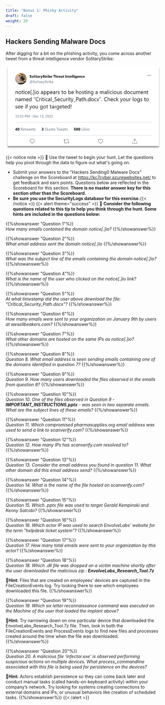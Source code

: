 ```yaml
---
title: "Bonus 1: Phishy Activity"
draft: false
weight: 20
---
```



## Hackers Sending Malware Docs

After digging for a bit on the phishing activity, you come across another tweet from a threat intelligence vendor SolitaryStrike:

<img src= "https://github.com/bgrant34/workshops/blob/master/content/english/kusto-kc7/Images/Bonus1.png?raw=true" alt= “Bonus1” width="value" height="value">


{{< notice note >}}
🤔 Use the tweet to begin your hunt. Let the questions help you pivot through the data to figure out what's going on.     
- Submit your answers to the "Hackers Sending0 Malware Docs" challenge on the Scoreboard at https://kc7cyber.azurewebsites.net/ to get feedback and earn points. Questions below are reflected in the Scoreboard for this section. **There is no master answer key for this section other than the Scoreboard.**
- **Be sure you use the SecurityLogs database for this exercise.**{{< /notice >}}
{{< alert theme="success" >}}
🤔 **Consider the following questions related to this tip to help you think through the hunt. Some hints are included in the questions below:**

{{%showanswer "Question 1"%}}	
*How many emails contained the domain notice[.]io?* {{%/showanswer%}}

{{%showanswer "Question 2"%}}	
*What email address sent the domain notice[.]io* {{%/showanswer%}}

{{%showanswer "Question 3"%}}	
*What was the subject line of the emails containing the domain notice[.]io?* {{%/showanswer%}}

{{%showanswer "Question 4"%}}	
*What is the name of the user who clicked on the notice[.]io link?* {{%/showanswer%}}

{{%showanswer "Question 5"%}}	
*At what timestamp did the user above download the file: "Critical_Security_Path.docx"?* {{%/showanswer%}}

{{%showanswer "Question 6"%}}	
*How many emails were sent to your organization on January 9th by users at wesellbeakers.com?* {{%/showanswer%}}

{{%showanswer "Question 7"%}}	
*What other domains are hosted on the same IPs as notice[.]io?* {{%/showanswer%}}

{{%showanswer "Question 8"%}}	
*Question 8.	What email address is seen sending emails containing one of the domains identified in question 7?* {{%/showanswer%}}

{{%showanswer "Question 9"%}}	
*Question 9.	How many users downloaded the files observed in the emails from question 8?* {{%/showanswer%}}

{{%showanswer "Question 10"%}}	
*Question 10.	One of the files observed in Question 9 - **IMPORTANT_INSTRUCTIONS.pptx** - was seen in two separate emails. What are the subject lines of these emails?* {{%/showanswer%}}

{{%showanswer "Question 11"%}}	
*Question 11.	Which compromised pharmasupplies.org email address was used to send a link to scanverify.com?* {{%/showanswer%}}

{{%showanswer "Question 12"%}}	
*Question 12.	How many IPs has scanverify.com resolved to?* {{%/showanswer%}}

{{%showanswer "Question 13"%}}	
*Question 13.	Consider the email address you found in question 11. What other domain did this email address send?* {{%/showanswer%}}

{{%showanswer "Question 14"%}}	
*Question 14.	What is the name of the file hosted on scanverify.com?* {{%/showanswer%}}

{{%showanswer "Question 15"%}}	
*Question 15.	Which .pptx file was used to target Gerald Kempinski and Kenny Salcido?* {{%/showanswer%}}

{{%showanswer "Question 16"%}}	
*Question 16.	Which actor IP was used to search EnvolveLabs' website for the term "helpdesk ticket system"?* {{%/showanswer%}}

{{%showanswer "Question 17"%}}	
*Question 17.	How many total emails were sent to your organization by this actor?* {{%/showanswer%}}

{{%showanswer "Question 18"%}}	
*Question 18.	Which .dll file was dropped on a victim machine shortly after the user downloaded the malicious zip : **EnvolveLabs_Research_Tool.7z***

🤫**Hint:** Files that are created on employees’ devices are captured in the FileCreationEvents log. Try looking there to see which employees downloaded this file. {{%/showanswer%}}

{{%showanswer "Question 19"%}}	
*Question 19.	Which six letter reconnaissance command was executed on the Machine of the user that loaded the implant above?*

🤫**Hint:** Try narrowing down on one particular device that downloaded the EnvolveLabs_Research_Tool.7z file. Then, look in both the FileCreationEvents and ProcessEvents logs to find new files and processes created around the time when the file was downloaded.{{%/showanswer%}}

{{%showanswer "Question 20"%}}	
*Question 20.	A malicious file 'infector.exe' is observed performing suspicious actions on multiple devices. What process_commandline associated with this file is being used for persistence on the devices?*

🤫**Hint:** Actors establish persistence so they can come back later and conduct manual tasks (called hands-on-keyboard activity) within your company’s network. Try looking for systems creating connections to external domains and IPs, or unusual behaviors like creation of scheduled tasks. {{%/showanswer%}}
{{< /alert >}}